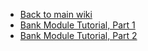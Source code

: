   * [Back to main wiki](GettingStarted.md)
  * [Bank Module Tutorial, Part 1](BankModuleTutorial.md)
  * [Bank Module Tutorial, Part 2](BankModuleTutorial2.md)